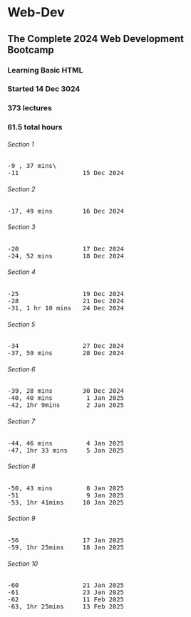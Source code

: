 # Web-Dev 
## The Complete 2024 Web Development Bootcamp
### Learning Basic HTML
### Started 14 Dec 3024
### 373 lectures
### 61.5 total hours

###### Section 1
<pre>
-9 , 37 mins\
-11                 15 Dec 2024
</pre>
###### Section 2
<pre>
-17, 49 mins        16 Dec 2024
</pre>
###### Section 3
<pre>
-20                 17 Dec 2024
-24, 52 mins        18 Dec 2024
</pre>
###### Section 4
<pre>
-25                 19 Dec 2024
-28                 21 Dec 2024
-31, 1 hr 10 mins   24 Dec 2024
</pre>
###### Section  5
<pre>
-34                 27 Dec 2024
-37, 59 mins        28 Dec 2024
</pre>
###### Section  6
<pre>
-39, 28 mins        30 Dec 2024
-40, 40 mins         1 Jan 2025
-42, 1hr 9mins       2 Jan 2025
</pre>
###### Section  7
<pre>
-44, 46 mins         4 Jan 2025
-47, 1hr 33 mins     5 Jan 2025
</pre>
###### Section  8
<pre>
-50, 43 mins         8 Jan 2025
-51                  9 Jan 2025
-53, 1hr 41mins     10 Jan 2025  
</pre>
###### Section  9
<pre>
-56                 17 Jan 2025
-59, 1hr 25mins     18 Jan 2025
</pre>
###### Section  10
<pre>
-60                 21 Jan 2025    
-61                 23 Jan 2025
-62                 11 Feb 2025
-63, 1hr 25mins     13 Feb 2025
</pre>
